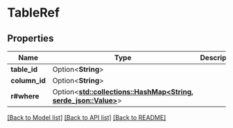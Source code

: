 # TableRef

## Properties

Name | Type | Description | Notes
------------ | ------------- | ------------- | -------------
**table_id** | Option<**String**> |  | [optional]
**column_id** | Option<**String**> |  | [optional]
**r#where** | Option<[**std::collections::HashMap<String, serde_json::Value>**](serde_json::Value.md)> |  | [optional]

[[Back to Model list]](../README.md#documentation-for-models) [[Back to API list]](../README.md#documentation-for-api-endpoints) [[Back to README]](../README.md)



